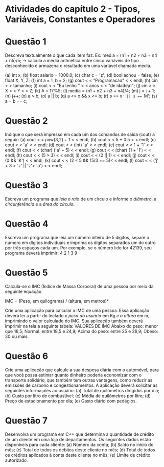 # Atividades do capítulo 2 - Tipos, Variáveis, Constantes e Operadores 

# Questão 1 
Descreva textualmente o que cada item faz.
Ex: media = (n1 + n2 + n3 + n4 + n5)/5; -> calcula a média aritmética entre cinco variáveis de tipo desconhecido e armazena o resultado em uma variável chamada media.

(a) int x;
(b) float salario = 1000.0; 
(c) char c = 'z';
(d) bool achou = false;
(e) float X, Y, Z;
(f) int a = 1, b = 2;
(g) cout < < "Programacao" < < endl;
(h) cin > > tamanho;
(i) cout < < "Eu tenho " < < anos < < "de idade\n";
(j) cin > > X > > Y > > Z;
(k) A = 17%5;
(l) media = (n1 + n2 + n3 + n4)/4;
(m) j = j + 1;
(n) j++;
(o) a > b;
(p) a || b;
(q) a <= x && x <= b;
(r) s == `m' || s == `M';
(s) a = b == c;

# Questão 2 
Indique o que será impresso em cada um dos comandos de saída (cout) a seguir:
(a) cout < < pow(3,2) + 1 < < endl;
(b) cout < < 5 + 0.5 < < endl;
(c) cout < < 'a' < < endl;
(d) cout < < (int) 'a' < < endl;
(e) cout < < 1 + '1' < < endl;
(f) cout < < (char) ('a' + 5) < < endl;
(g) cout < < (char) (1 + '1') < < endl;
(h) cout < < (5 > 3) < < endl;
(i) cout < < (2 || 1) < < endl;
(j) cout < < (0 && 'K') < < endl;
(k) cout < < (2 < 5 && 15/3 == 5)< < endl;
(l) cout < < ('j' + 3 > 'z' || 'z'> 'a') < < endl;

# Questão 3 
Escreva um programa que *leia o raio* de um círculo e informe o *diâmetro*, a *circunferência* e
a *área do círculo*.

# Questão 4 
Escreva um programa que leia um número inteiro de 5 dígitos, separe o número em dígitos individuais e imprima os dígitos separados um do outro por três espaços cada um. Por exemplo, se o número lido for 42139, seu programa deverá imprimir:
4 2 1 3 9

# Questão 5 
Calcula-se o IMC (Índice de Massa Corporal) de uma pessoa por meio da seguinte equação:

IMC = (Peso, em quilograma) / (altura, em metros)² 

Crie uma aplicação para calcular o IMC de uma pessoa. Essa aplicação deverá ler a partir do teclado o *peso do usuário* em Kg *e a altura* em m, imprimindo o valor calculado do IMC. Sua aplicação também deverá imprimir na tela a seguinte tabela:
VALORES DE IMC
Abaixo do peso: menor que 18,5;
Normal: entre 18,5 e 24,9;
Acima do peso: entre 25 e 29,9;
Obeso: 30 ou mais.

# Questão 6 
Crie uma aplicação que calcule a sua despesa diária com o automóvel, para que você possa
estimar quanto dinheiro poderia economizar com o transporte solidário, que também tem
outras vantagens, como reduzir as emissões de carbono e congestionamentos. A aplicação
deverá solicitar as seguintes informações ao usuário:
(a) Total de quilômetros dirigidos por dia;
(b) Custo por litro de combustível;
(c) Média de quilômetros por litro;
(d) Preço de estacionamento por dia;
(e) Gasto diário com pedágios.

# Questão 7 
Desenvolva um programa em C++ que determina a quantidade de crédito de um cliente em
uma loja de departamentos. Os seguintes dados estão disponíveis para cada cliente:
(a) Número da conta;
(b) Saldo no início do mês;
(c) Total de todos os débitos deste cliente no mês;
(d) Total de todos os créditos aplicados à conta deste cliente no mês;
(e) Limite de crédito autorizado.
